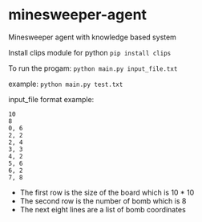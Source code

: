 # minesweeper-agent
Minesweeper agent with knowledge based system

Install clips module for python
`pip install clips`

To run the progam:
`python main.py input_file.txt`

example:
`python main.py test.txt`

input_file format example:
```
10
8
0, 6
2, 2
2, 4
3, 3
4, 2
5, 6
6, 2
7, 8
```
* The first row is the size of the board which is 10 * 10
* The second row is the number of bomb which is 8
* The next eight lines are a list of bomb coordinates